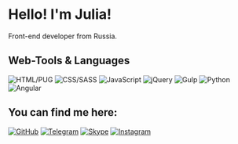 # Hello! I'm Julia!
Front-end developer from Russia.
## Web-Tools & Languages
![HTML/PUG](https://img.shields.io/badge/HTML/PUG-346471?style=for-the-badge&logo=HTML5&logoColor=FFFFFF)
![CSS/SASS](https://img.shields.io/badge/CSS/SASS-346471?style=for-the-badge&logo=CSS3&logoColor=FFFFFF)
![JavaScript](https://img.shields.io/badge/JavaScript-346471?style=for-the-badge&logo=JavaScript&logoColor=FFFFFF)
![jQuery](https://img.shields.io/badge/jQuery-346471?style=for-the-badge&logo=jQuery&logoColor=FFFFFF)
![Gulp](https://img.shields.io/badge/Gulp-346471?style=for-the-badge&logo=Gulp&logoColor=FFFFFF)
![Python](https://img.shields.io/badge/Python-346471?style=for-the-badge&logo=Python&logoColor=FFFFFF)
![Angular](https://img.shields.io/badge/Angular-346471?style=for-the-badge&logo=Angular&logoColor=FFFFFF)
## You can find me here:
[![GitHub](https://img.shields.io/badge/GitHub-C1C1C1?style=for-the-badge&logo=GitHub&logoColor=2CA5E0)](https://github.com/bananazbrain)
[![Telegram](https://img.shields.io/badge/Telegram-C1C1C1?style=for-the-badge&logo=Telegram&logoColor=C1C1C1)](https://t.me/bananazbrain)
[![Skype](https://img.shields.io/badge/Skype-C1C1C1?style=for-the-badge&logo=Skype&logoColor=2CA5E0)](https://join.skype.com/invite/faFTjgYzQFmd)
[![Instagram](https://img.shields.io/badge/Instagram-C1C1C1?style=for-the-badge&logo=Instagram&logoColor=2CA5E0)](https://www.instagram.com/bananazbrain/)
